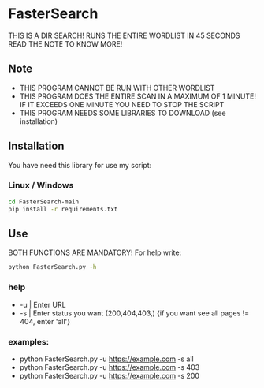 
# FasterSearch

THIS IS A DIR SEARCH!
RUNS THE ENTIRE WORDLIST IN 45 SECONDS
READ THE NOTE TO KNOW MORE!

## Note

- THIS PROGRAM CANNOT BE RUN WITH OTHER WORDLIST
- THIS PROGRAM DOES THE ENTIRE SCAN IN A MAXIMUM OF 1 MINUTE!
  IF IT EXCEEDS ONE MINUTE YOU NEED TO STOP THE SCRIPT
- THIS PROGRAM NEEDS SOME LIBRARIES TO DOWNLOAD (see installation)
## Installation

You have need this library for use my script: 

### Linux / Windows 
```bash
cd FasterSearch-main
pip install -r requirements.txt
```
    
## Use

BOTH FUNCTIONS ARE MANDATORY!
For help write:

```bash
python FasterSearch.py -h
```
### help
- -u  |  Enter URL
- -s  |  Enter status you want (200,404,403,) {if you want see all pages != 404, enter 'all'}

### examples:

- python FasterSearch.py -u https://example.com -s all
- python FasterSearch.py -u https://example.com -s 403
- python FasterSearch.py -u https://example.com -s 200

